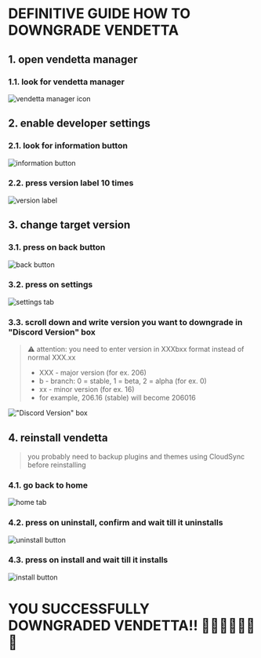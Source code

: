 # DEFINITIVE GUIDE HOW TO DOWNGRADE VENDETTA
## 1. open vendetta manager
### 1.1. look for vendetta manager
![vendetta manager icon](defguide-screenshots/menu-venman.png)

## 2. enable developer settings
### 2.1. look for information button
![information button](defguide-screenshots/venman-info.png)
### 2.2. press version label 10 times
![version label](defguide-screenshots/venman-ver.png)

## 3. change target version
### 3.1. press on back button
![back button](defguide-screenshots/venman-back.png)
### 3.2. press on settings
![settings tab](defguide-screenshots/venman-settings-a.png)
### 3.3. scroll down and write version you want to downgrade in "Discord Version" box
> ⚠ attention:
> you need to enter version in XXXbxx format instead of normal XXX.xx
> - XXX - major version (for ex. 206)
> - b - branch: 0 = stable, 1 = beta, 2 = alpha (for ex. 0)
> - xx - minor version (for ex. 16)
> - for example, 206.16 (stable) will become 206016

!["Discord Version" box](defguide-screenshots/venman-settings-b.png)

## 4. reinstall vendetta
> you probably need to backup plugins and themes using CloudSync before reinstalling

### 4.1. go back to home
![home tab](defguide-screenshots/venman-settings-c.png)
### 4.2. press on uninstall, confirm and wait till it uninstalls
![uninstall button](defguide-screenshots/venman-home-a.png)
### 4.3. press on install and wait till it installs
![install button](defguide-screenshots/venman-home-b.png)

# YOU SUCCESSFULLY DOWNGRADED VENDETTA!! 🎊🎈🎉🎉🎈🥳🎊